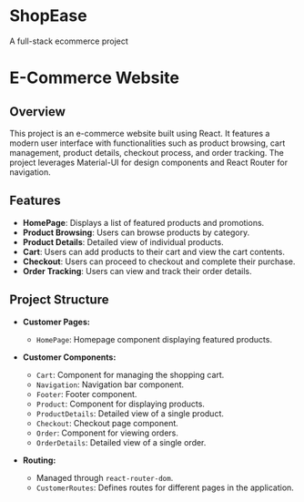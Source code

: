 # ShopEase
A full-stack ecommerce project 
# E-Commerce Website

## Overview

This project is an e-commerce website built using React. It features a modern user interface with functionalities such as product browsing, cart management, product details, checkout process, and order tracking. The project leverages Material-UI for design components and React Router for navigation.

## Features

- **HomePage**: Displays a list of featured products and promotions.
- **Product Browsing**: Users can browse products by category.
- **Product Details**: Detailed view of individual products.
- **Cart**: Users can add products to their cart and view the cart contents.
- **Checkout**: Users can proceed to checkout and complete their purchase.
- **Order Tracking**: Users can view and track their order details.

## Project Structure

- **Customer Pages:**
  - `HomePage`: Homepage component displaying featured products.
  
- **Customer Components:**
  - `Cart`: Component for managing the shopping cart.
  - `Navigation`: Navigation bar component.
  - `Footer`: Footer component.
  - `Product`: Component for displaying products.
  - `ProductDetails`: Detailed view of a single product.
  - `Checkout`: Checkout page component.
  - `Order`: Component for viewing orders.
  - `OrderDetails`: Detailed view of a single order.

- **Routing:**
  - Managed through `react-router-dom`.
  - `CustomerRoutes`: Defines routes for different pages in the application.


